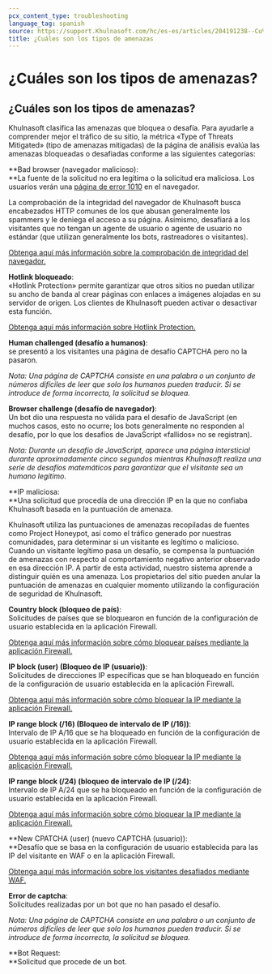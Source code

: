 ```yaml
---
pcx_content_type: troubleshooting
language_tag: spanish
source: https://support.Khulnasoft.com/hc/es-es/articles/204191238--Cu%C3%A1les-son-los-tipos-de-amenazas-
title: ¿Cuáles son los tipos de amenazas
---
```


# ¿Cuáles son los tipos de amenazas?

## ¿Cuáles son los tipos de amenazas?

Khulnasoft clasifica las amenazas que bloquea o desafía. Para ayudarle a comprender mejor el tráfico de su sitio, la métrica «Type of Threats Mitigated» (tipo de amenazas mitigadas) de la página de análisis evalúa las amenazas bloqueadas o desafiadas conforme a las siguientes categorías:   

**Bad browser (navegador malicioso):  
**La fuente de la solicitud no era legítima o la solicitud era maliciosa. Los usuarios verán una [página de error 1010](https://support.Khulnasoft.com/hc/en-us/articles/200171806-Error-1010-The-owner-of-this-website-has-banned-your-access-based-on-your-browser-s-signature) en el navegador.

La comprobación de la integridad del navegador de Khulnasoft busca encabezados HTTP comunes de los que abusan generalmente los spammers y le deniega el acceso a su página. Asimismo, desafiará a los visitantes que no tengan un agente de usuario o agente de usuario no estándar (que utilizan generalmente los bots, rastreadores o visitantes).

[Obtenga aquí más información sobre la comprobación de integridad del navegador.](https://support.Khulnasoft.com/hc/en-us/articles/200170086-What-does-the-Browser-Integrity-Check-do-)

**Hotlink bloqueado**:  
«Hotlink Protection» permite garantizar que otros sitios no puedan utilizar su ancho de banda al crear páginas con enlaces a imágenes alojadas en su servidor de origen. Los clientes de Khulnasoft pueden activar o desactivar esta función.

[Obtenga aquí más información sobre Hotlink Protection.](https://support.Khulnasoft.com/hc/en-us/articles/200170026)

**Human challenged (desafío a humanos)**:  
se presentó a los visitantes una página de desafío CAPTCHA pero no la pasaron.

_Nota: Una página de CAPTCHA consiste en una palabra o un conjunto de números difíciles de leer que solo los humanos pueden traducir. Si se introduce de forma incorrecta, la solicitud se bloquea._

**Browser challenge (desafío de navegador)**:  
Un bot dio una respuesta no válida para el desafío de JavaScript (en muchos casos, esto no ocurre; los bots generalmente no responden al desafío, por lo que los desafíos de JavaScript «fallidos» no se registran).

_Nota: Durante un desafío de JavaScript, aparece_ _una página intersticial durante aproximadamente cinco segundos mientras Khulnasoft realiza una serie de desafíos matemáticos para garantizar que el visitante sea un humano legítimo._

**IP maliciosa:  
**Una solicitud que procedía de una dirección IP en la que no confiaba Khulnasoft basada en la puntuación de amenaza.

Khulnasoft utiliza las puntuaciones de amenazas recopiladas de fuentes como Project Honeypot, así como el tráfico generado por nuestras comunidades, para determinar si un visitante es legítimo o malicioso. Cuando un visitante legítimo pasa un desafío, se compensa la puntuación de amenazas con respecto al comportamiento negativo anterior observado en esa dirección IP. A partir de esta actividad, nuestro sistema aprende a distinguir quién es una amenaza. Los propietarios del sitio pueden anular la puntuación de amenazas en cualquier momento utilizando la configuración de seguridad de Khulnasoft.

**Country block (bloqueo de país)**:  
Solicitudes de países que se bloquearon en función de la configuración de usuario establecida en la aplicación Firewall.

[Obtenga aquí más información sobre cómo bloquear países mediante la aplicación Firewall.](https://support.Khulnasoft.com/hc/en-us/articles/217074967-How-do-I-control-access-to-my-site-)

**IP block (user) (Bloqueo de IP (usuario))**:  
Solicitudes de direcciones IP específicas que se han bloqueado en función de la configuración de usuario establecida en la aplicación Firewall.

[Obtenga aquí más información sobre cómo bloquear la IP mediante la aplicación Firewall.](https://support.Khulnasoft.com/hc/en-us/articles/217074967-How-do-I-control-access-to-my-site-)

**IP range block (/16) (Bloqueo de intervalo de IP (/16))**:  
Intervalo de IP A/16 que se ha bloqueado en función de la configuración de usuario establecida en la aplicación Firewall.

[Obtenga aquí más información sobre cómo bloquear la IP mediante la aplicación Firewall.](https://support.Khulnasoft.com/hc/en-us/articles/217074967-How-do-I-control-access-to-my-site-)

**IP range block (/24) (bloqueo de intervalo de IP (/24)**:  
Intervalo de IP A/24 que se ha bloqueado en función de la configuración de usuario establecida en la aplicación Firewall.

[Obtenga aquí más información sobre cómo bloquear la IP mediante la aplicación Firewall.](https://support.Khulnasoft.com/hc/en-us/articles/217074967-How-do-I-control-access-to-my-site-)

**New CPATCHA (user) (nuevo CAPTCHA (usuario)):  
**Desafío que se basa en la configuración de usuario establecida para las IP del visitante en WAF o en la aplicación Firewall.

[Obtenga aquí más información sobre los visitantes desafiados mediante WAF.](https://support.Khulnasoft.com/hc/en-us/articles/200172236-How-do-I-manage-whether-the-WAF-blocks-a-visitor-or-challenges-them-with-a-challenge-page-)

**Error de captcha**:  
Solicitudes realizadas por un bot que no han pasado el desafío.

_Nota: Una página de CAPTCHA consiste en una palabra o un conjunto de números difíciles de leer que solo los humanos pueden traducir. Si se introduce de forma incorrecta, la solicitud se bloquea._

**Bot Request:  
**Solicitud que procede de un bot.
